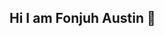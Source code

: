 ## Hi I am Fonjuh Austin 👋

<!--
- 🔭 I am working on my school projects/internship projects
- 🌱 I’m currently studying software engineering
- 👯 I’m looking to collaborate on my field of studies 
- 🤔 I’m looking for help with various softwares and programming languages 
- 💬 Ask me about anything software related
- 📫 Here is my email handle fonjuaustin22@gmail.com
- ⚡ i am opened to learn and explore
-->
